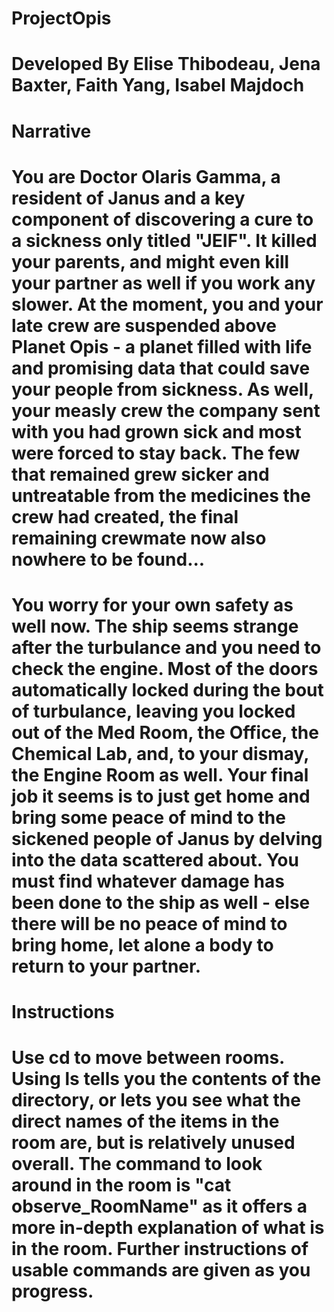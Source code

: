 # ProjectOpis
# Developed By Elise Thibodeau, Jena Baxter, Faith Yang, Isabel Majdoch

# Narrative

# You are Doctor Olaris Gamma, a resident of Janus and a key component of discovering a cure to a sickness only titled "JEIF". It killed your parents, and might even kill your partner as well if you work any slower. At the moment, you and your late crew are suspended above Planet Opis - a planet filled with life and promising data that could save your people from sickness. As well, your measly crew the company sent with you had grown sick and most were forced to stay back. The few that remained grew sicker and untreatable from the medicines the crew had created, the final remaining crewmate now also nowhere to be found...

# You worry for your own safety as well now. The ship seems strange after the turbulance and you need to check the engine. Most of the doors automatically locked during the bout of turbulance, leaving you locked out of the Med Room, the Office, the Chemical Lab, and, to your dismay, the Engine Room as well. Your final job it seems is to just get home and bring some peace of mind to the sickened people of Janus by delving into the data scattered about. You must find whatever damage has been done to the ship as well - else there will be no peace of mind to bring home, let alone a body to return to your partner.

# Instructions

# Use cd to move between rooms. Using ls tells you the contents of the directory, or lets you see what the direct names of the items in the room are, but is relatively unused overall. The command to look around in the room is "cat observe_RoomName" as it offers a more in-depth explanation of what is in the room. Further instructions of usable commands are given as you progress.
